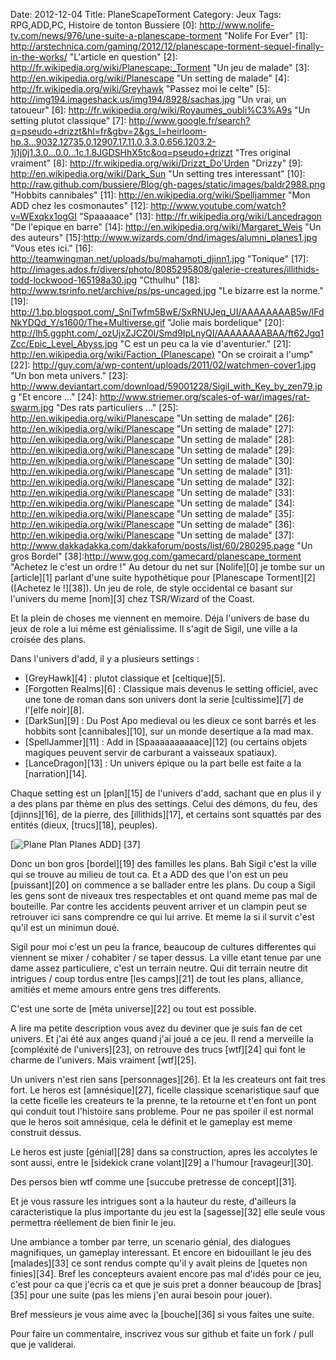 Date: 2012-12-04
Title: PlaneScapeTorment
Category: Jeux
Tags: RPG,ADD,PC, Histoire de tonton Bussiere
[0]: http://www.nolife-tv.com/news/976/une-suite-a-planescape-torment  "Nolife For Ever"
[1]: http://arstechnica.com/gaming/2012/12/planescape-torment-sequel-finally-in-the-works/  "L'article en question"
[2]: http://fr.wikipedia.org/wiki/Planescape:_Torment "Un jeu de malade"
[3]: http://en.wikipedia.org/wiki/Planescape "Un setting de malade" 
[4]: http://fr.wikipedia.org/wiki/Greyhawk "Passez moi le celte" 
[5]: http://img194.imageshack.us/img194/8928/sachas.jpg "Un vrai, un tatoueur" 
[6]: http://fr.wikipedia.org/wiki/Royaumes_oubli%C3%A9s "Un setting plutot classique" 
[7]: http://www.google.fr/search?q=pseudo+drizzt&hl=fr&gbv=2&gs_l=heirloom-hp.3...9032.12735.0.12907.17.11.0.3.3.0.656.1203.2-1j1j0j1.3.0...0.0...1c.1.8JGDSHhX5tc&oq=pseudo+drizzt "Tres original vraiment"
[8]: http://fr.wikipedia.org/wiki/Drizzt_Do'Urden "Drizzy" 
[9]: http://en.wikipedia.org/wiki/Dark_Sun "Un setting tres interessant" 
[10]: http://raw.github.com/bussiere/Blog/gh-pages/static/images/baldr2988.png "Hobbits cannibales" 
[11]: http://en.wikipedia.org/wiki/Spelljammer "Mon ADD chez les cosmonautes" 
[12]: http://www.youtube.com/watch?v=WExqkx1ogGI "Spaaaaace" 
[13]: http://fr.wikipedia.org/wiki/Lancedragon "De l'epique en barre" 
[14]: http://en.wikipedia.org/wiki/Margaret_Weis "Un des auteurs" 
[15]:http://www.wizards.com/dnd/images/alumni_planes1.jpg "Vous etes ici." 
[16]: http://teamwingman.net/uploads/bu/mahamoti_djinn1.jpg "Tonique" 
[17]: http://images.ados.fr/divers/photo/8085295808/galerie-creatures/illithids-todd-lockwood-165198a30.jpg "Cthulhu" 
[18]: http://www.tsrinfo.net/archive/ps/ps-uncaged.jpg "Le bizarre est la norme." 
[19]: http://1.bp.blogspot.com/_SniTwfm5BwE/SxRNUJeq_UI/AAAAAAAAB5w/lFdNkYDQd_Y/s1600/The+Multiverse.gif "Jolie mais bordelique" 
[20]: http://lh5.ggpht.com/_ozUjxZJCZ0I/Smd9IpLnyQI/AAAAAAAABAA/ft62Jgq1Zcc/Epic_Level_Abyss.jpg "C est un peu ca la vie d'aventurier." 
[21]: http://en.wikipedia.org/wiki/Faction_(Planescape) "On se croirait a l'ump" 
[22]: http://guy.com/a/wp-content/uploads/2011/02/watchmen-cover1.jpg "Un bon meta univers."
[23]: http://www.deviantart.com/download/59001228/Sigil_with_Key_by_zen79.jpg "Et encore ..."
[24]: http://www.striemer.org/scales-of-war/images/rat-swarm.jpg "Des rats particuliers ..." 
[25]: http://en.wikipedia.org/wiki/Planescape "Un setting de malade" 
[26]: http://en.wikipedia.org/wiki/Planescape "Un setting de malade" 
[27]: http://en.wikipedia.org/wiki/Planescape "Un setting de malade" 
[28]: http://en.wikipedia.org/wiki/Planescape "Un setting de malade" 
[29]: http://en.wikipedia.org/wiki/Planescape "Un setting de malade" 
[30]: http://en.wikipedia.org/wiki/Planescape "Un setting de malade" 
[31]: http://en.wikipedia.org/wiki/Planescape "Un setting de malade" 
[32]: http://en.wikipedia.org/wiki/Planescape "Un setting de malade" 
[33]: http://en.wikipedia.org/wiki/Planescape "Un setting de malade" 
[34]: http://en.wikipedia.org/wiki/Planescape "Un setting de malade" 
[35]: http://en.wikipedia.org/wiki/Planescape "Un setting de malade" 
[36]: http://en.wikipedia.org/wiki/Planescape "Un setting de malade" 
[37]: http://www.dakkadakka.com/dakkaforum/posts/list/60/280295.page "Un gros Bordel" 
[38]:http://www.gog.com/gamecard/planescape_torment "Achetez le c'est un ordre !"
Au detour du net sur [Nolife][0] je tombe sur un [article][1]  parlant d'une suite hypothétique pour [Planescape Torment][2] ([Achetez le !][38]). Un jeu de role, de style occidental ce basant sur l'univers du meme [nom][3] chez TSR/Wizard of the Coast.

Et la plein de choses me viennent en memoire. Déja l'univers de base du jeux de role a lui même est génialissime. Il s'agit de Sigil, une ville a la croisée des plans.

Dans l'univers d'add, il y a plusieurs settings :

* [GreyHawk][4] : plutot classique et [celtique][5].
* [Forgotten Realms][6] : Classique mais devenus le setting officiel, avec une tone de roman dans son univers dont la serie [cultissime][7] de l'[elfe noir][8].
* [DarkSun][9] : Du Post Apo medieval ou les dieux ce sont barrés et les hobbits sont [cannibales][10], sur un monde desertique a la mad max.
* [SpellJammer][11] : Add in [Spaaaaaaaaaace][12] (ou certains objets magiques peuvent servir de carburant a vaisseaux spatiaux).
* [LanceDragon][13] : Un univers épique ou la part belle est faite a la [narration][14].

Chaque setting est un [plan][15] de l'univers d'add, sachant que en plus il y a des plans par thème en plus des settings. Celui des démons, du feu, des [djinns][16], de la pierre, des [illithids][17], et certains sont squattés par des entités (dieux, [trucs][18], peuples).

[![Plane Plan Planes ADD](http://raw.github.com/bussiere/Blog/gh-pages/static/images/planes_thumb.jpg)] [37]

Donc un bon gros [bordel][19] des familles les plans. Bah Sigil c'est la ville qui se trouve au milieu de tout ca.
Et a ADD des que l'on est un peu [puissant][20] on commence a se ballader entre les plans. Du coup a Sigil les gens sont de niveaux tres respectables et ont quand meme pas mal de bouteille. Par contre les accidents peuvent arriver et un clampin peut se retrouver ici sans comprendre ce qui lui arrive. Et meme la si il survit c'est qu'il est un minimun doué.

Sigil pour moi c'est un peu la france, beaucoup de cultures differentes qui viennent se mixer / cohabiter / se taper dessus. La ville etant tenue par une dame assez particuliere, c'est un terrain neutre.
Qui dit terrain neutre dit intrigues / coup tordus entre [les camps][21] de tout les plans, alliance, amitiés et meme  amours entre gens tres differents.

C'est une sorte de [méta universe][22] ou tout est possible.

A lire ma petite description vous avez du deviner que je suis fan de cet univers. Et j'ai été aux anges quand j'ai joué a ce jeu. Il rend a merveille la [compléxité de l'univers][23], on retrouve des trucs [wtf][24] qui font le charme de l'univers. Mais vraiment [wtf][25].

Un univers n'est rien sans  [personnages][26]. Et la les createurs ont fait tres fort. Le heros est [amnésique][27], ficelle classique scenaristique sauf que la cette ficelle les createurs te la prenne, te la retourne et t'en font un pont qui conduit tout l'histoire sans probleme. Pour ne pas spoiler il est normal que le heros soit amnésique, cela le définit et le gameplay est meme construit dessus.

Le heros est juste [génial][28] dans sa construction, apres les accolytes le sont aussi, entre le [sidekick crane volant][29] a l'humour [ravageur][30].

Des persos bien wtf comme une [succube pretresse de concept][31].

Et je vous rassure les intrigues sont a la hauteur du reste, d'ailleurs la caracteristique la plus importante du jeu est la [sagesse][32] elle seule vous permettra réellement de bien finir le jeu.

Une ambiance a tomber par terre, un scenario génial, des dialogues magnifiques, un gameplay interessant.
Et encore en bidouillant le jeu des [malades][33] ce sont rendus compte qu'il y avait pleins de [quetes non finies][34].
Bref les concepteurs avaient encore pas mal d'idés pour ce jeu, c'est pour ca que j'ecris ca et que je suis pret a donner beaucoup de [bras][35] pour une suite (pas les miens j'en aurai besoin pour jouer).

Bref messieurs je vous aime avec la [bouche][36] si vous faites une suite.


Pour faire un commentaire, inscrivez vous sur github et faite un fork / pull que je validerai.


